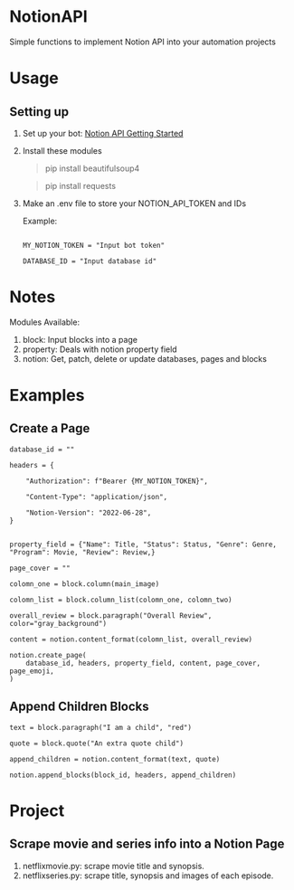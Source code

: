 # NotionAPI

Simple functions to implement Notion API into your automation projects

# Usage

## Setting up

1. Set up your bot:
   [Notion API Getting Started](https://pages.github.com/)

2. Install these modules

   > pip install beautifulsoup4

   > pip install requests

3. Make an .env file to store your NOTION_API_TOKEN and IDs

   Example:

   ```

   MY_NOTION_TOKEN = "Input bot token"

   DATABASE_ID = "Input database id"

   ```

# Notes

Modules Available:

1. block: Input blocks into a page
2. property: Deals with notion property field
3. notion: Get, patch, delete or update databases, pages and blocks

# Examples

## Create a Page

```
database_id = ""

headers = {

    "Authorization": f"Bearer {MY_NOTION_TOKEN}",

    "Content-Type": "application/json",

    "Notion-Version": "2022-06-28",
}


property_field = {"Name": Title, "Status": Status, "Genre": Genre, "Program": Movie, "Review": Review,}

page_cover = ""

colomn_one = block.column(main_image)

colomn_list = block.column_list(colomn_one, colomn_two)

overall_review = block.paragraph("Overall Review", color="gray_background")

content = notion.content_format(colomn_list, overall_review)

notion.create_page(
    database_id, headers, property_field, content, page_cover, page_emoji,
)

```

## Append Children Blocks

```
text = block.paragraph("I am a child", "red")

quote = block.quote("An extra quote child")

append_children = notion.content_format(text, quote)

notion.append_blocks(block_id, headers, append_children)

```

# Project

## Scrape movie and series info into a Notion Page

1. netflixmovie.py: scrape movie title and synopsis.
2. netflixseries.py: scrape title, synopsis and images of each episode.
